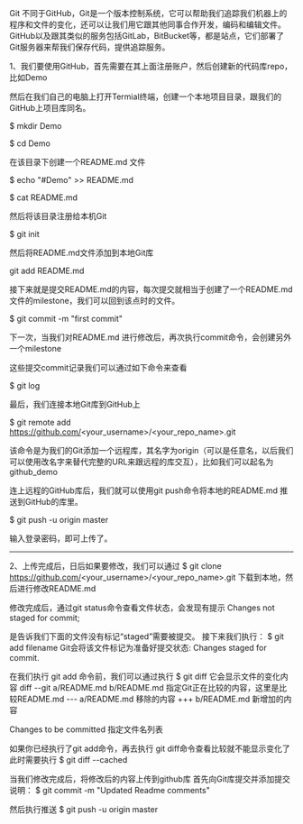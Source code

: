 

Git 不同于GitHub，Git是一个版本控制系统，它可以帮助我们追踪我们机器上的程序和文件的变化，还可以让我们用它跟其他同事合作开发，编码和编辑文件。
GitHub以及跟其类似的服务包括GitLab，BitBucket等，都是站点，它们部署了Git服务器来帮我们保存代码，提供追踪服务。

1、我们要使用GitHub，首先需要在其上面注册账户，然后创建新的代码库repo，比如Demo

然后在我们自己的电脑上打开Termial终端，创建一个本地项目目录，跟我们的GitHub上项目库同名。

$ mkdir Demo

$ cd Demo

在该目录下创建一个README.md 文件

$ echo "#Demo" >> README.md

$ cat README.md

然后将该目录注册给本机Git 

$ git init

然后将README.md文件添加到本地Git库

git add README.md

接下来就是提交README.md的内容，每次提交就相当于创建了一个README.md文件的milestone，我们可以回到该点时的文件。

$ git commit -m "first commit" 

下一次，当我们对README.md 进行修改后，再次执行commit命令，会创建另外一个milestone

这些提交commit记录我们可以通过如下命令来查看

$ git log 


最后，我们连接本地Git库到GitHub上

$ git remote add <origin> https://github.com/<your_username>/<your_repo_name>.git

该命令是为我们的Git添加一个远程库，其名字为origin（可以是任意名，以后我们可以使用改名字来替代完整的URL来跟远程的库交互），比如我们可以起名为github_demo 

连上远程的GitHub库后，我们就可以使用git push命令将本地的README.md 推送到GitHub的库里。

$ git push -u origin master

输入登录密码，即可上传了。

--------------------------

2、上传完成后，日后如果要修改，我们可以通过 
$ git clone https://github.com/<your_username>/<your_repo_name>.git 
下载到本地，然后进行修改README.md

修改完成后，通过git status命令查看文件状态，会发现有提示
Changes not staged for commit;

是告诉我们下面的文件没有标记“staged”需要被提交。
接下来我们执行：
$ git add filename 
Git会将该文件标记为准备好提交状态:
Changes staged for commit.

在我们执行 git add 命令前，我们可以通过执行
$ git diff 
它会显示文件的变化内容
diff --git a/README.md b/README.md 指定Git正在比较的内容，这里是比较README.md
--- a/README.md 移除的内容
+++ b/README.md 新增加的内容

Changes to be committed 指定文件名列表

如果你已经执行了git add命令，再去执行 git diff命令查看比较就不能显示变化了
此时需要执行 
$  git diff --cached

当我们修改完成后，将修改后的内容上传到github库
首先向Git库提交并添加提交说明：
$ git commit -m "Updated Readme comments"

然后执行推送
$ git push -u origin master 


